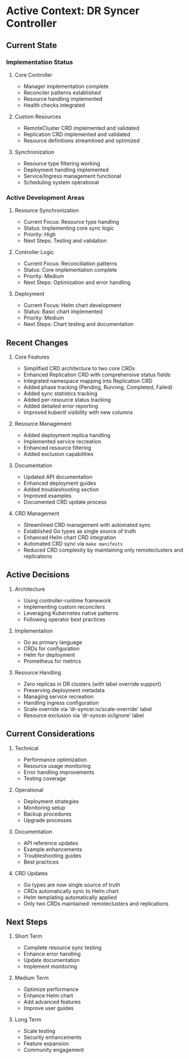 # Active Context: DR Syncer Controller

## Current State

### Implementation Status
1. Core Controller
   - Manager implementation complete
   - Reconciler patterns established
   - Resource handling implemented
   - Health checks integrated

2. Custom Resources
   - RemoteCluster CRD implemented and validated
   - Replication CRD implemented and validated
   - Resource definitions streamlined and optimized

3. Synchronization
   - Resource type filtering working
   - Deployment handling implemented
   - Service/Ingress management functional
   - Scheduling system operational

### Active Development Areas

1. Resource Synchronization
   - Current Focus: Resource type handling
   - Status: Implementing core sync logic
   - Priority: High
   - Next Steps: Testing and validation

2. Controller Logic
   - Current Focus: Reconciliation patterns
   - Status: Core implementation complete
   - Priority: Medium
   - Next Steps: Optimization and error handling

3. Deployment
   - Current Focus: Helm chart development
   - Status: Basic chart implemented
   - Priority: Medium
   - Next Steps: Chart testing and documentation

## Recent Changes

1. Core Features
   - Simplified CRD architecture to two core CRDs
   - Enhanced Replication CRD with comprehensive status fields
   - Integrated namespace mapping into Replication CRD
   - Added phase tracking (Pending, Running, Completed, Failed)
   - Added sync statistics tracking
   - Added per-resource status tracking
   - Added detailed error reporting
   - Improved kubectl visibility with new columns

2. Resource Management
   - Added deployment replica handling
   - Implemented service recreation
   - Enhanced resource filtering
   - Added exclusion capabilities

3. Documentation
   - Updated API documentation
   - Enhanced deployment guides
   - Added troubleshooting section
   - Improved examples
   - Documented CRD update process

4. CRD Management
   - Streamlined CRD management with automated sync
   - Established Go types as single source of truth
   - Enhanced Helm chart CRD integration
   - Automated CRD sync via `make manifests`
   - Reduced CRD complexity by maintaining only remoteclusters and replications

## Active Decisions

1. Architecture
   - Using controller-runtime framework
   - Implementing custom reconcilers
   - Leveraging Kubernetes native patterns
   - Following operator best practices

2. Implementation
   - Go as primary language
   - CRDs for configuration
   - Helm for deployment
   - Prometheus for metrics

3. Resource Handling
   - Zero replicas in DR clusters (with label override support)
   - Preserving deployment metadata
   - Managing service recreation
   - Handling ingress configuration
   - Scale override via 'dr-syncer.io/scale-override' label
   - Resource exclusion via 'dr-syncer.io/ignore' label

## Current Considerations

1. Technical
   - Performance optimization
   - Resource usage monitoring
   - Error handling improvements
   - Testing coverage

2. Operational
   - Deployment strategies
   - Monitoring setup
   - Backup procedures
   - Upgrade processes

3. Documentation
   - API reference updates
   - Example enhancements
   - Troubleshooting guides
   - Best practices

4. CRD Updates
   - Go types are now single source of truth
   - CRDs automatically sync to Helm chart
   - Helm templating automatically applied
   - Only two CRDs maintained: remoteclusters and replications

## Next Steps

1. Short Term
   - Complete resource sync testing
   - Enhance error handling
   - Update documentation
   - Implement monitoring

2. Medium Term
   - Optimize performance
   - Enhance Helm chart
   - Add advanced features
   - Improve user guides

3. Long Term
   - Scale testing
   - Security enhancements
   - Feature expansion
   - Community engagement
